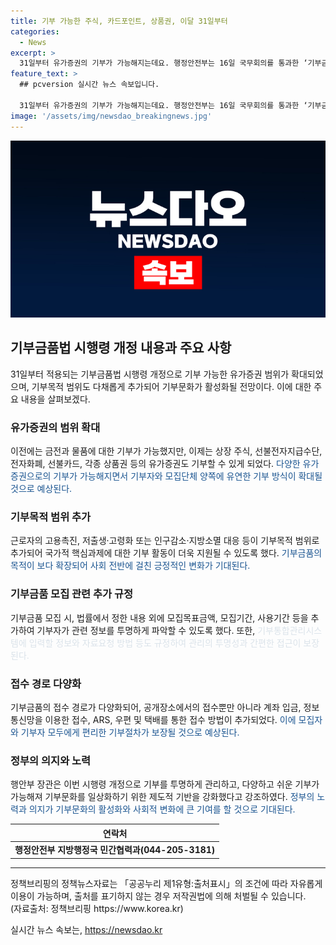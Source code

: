 ```yaml
---
title: 기부 가능한 주식, 카드포인트, 상품권, 이달 31일부터
categories:
  - News
excerpt: >
  31일부터 유가증권의 기부가 가능해지는데요. 행정안전부는 16일 국무회의를 통과한 ‘기부금품법 시행령’ 일부 개정안을 발표했습니다. 이번 개정으로 유가증권에는 상장 주식, 전자화폐, 각종 상품권 등이 추가되며, 기부 목적 범위가 확대됐습니다. 이를 통해 기부자는 다양한 방식으로 기부할 수 있고, 모집단체는 더욱 유연하게 기부금품을 모집할 수 있게 되었습니다. 또한, 기부금 투명성을 높이기 위한 내용도 포함되어 있습니다. 이에 대해 행정안전부는 기부문화를 더욱 활성화하고 기부금품을 투명하게 관리하기 위해 노력하고 있다고 밝혔습니다.
feature_text: >
  ## pcversion 실시간 뉴스 속보입니다.

  31일부터 유가증권의 기부가 가능해지는데요. 행정안전부는 16일 국무회의를 통과한 ‘기부금품법 시행령’ 일부 개정안을 발표했습니다. 이번 개정으로 유가증권에는 상장 주식, 전자화폐, 각종 상품권 등이 추가되며, 기부 목적 범위가 확대됐습니다. 이를 통해 기부자는 다양한 방식으로 기부할 수 있고, 모집단체는 더욱 유연하게 기부금품을 모집할 수 있게 되었습니다. 또한, 기부금 투명성을 높이기 위한 내용도 포함되어 있습니다. 이에 대해 행정안전부는 기부문화를 더욱 활성화하고 기부금품을 투명하게 관리하기 위해 노력하고 있다고 밝혔습니다.
image: '/assets/img/newsdao_breakingnews.jpg'
---
```


<p><img src="/assets/img/newsdao_breakingnews.jpg" alt="pcversion 속보" /></p>

<h2 data-ke-size="size26">기부금품법 시행령 개정 내용과 주요 사항</h2>

<p data-ke-size="size16">31일부터 적용되는 기부금품법 시행령 개정으로 기부 가능한 유가증권 범위가 확대되었으며, 기부목적 범위도 다채롭게 추가되어 기부문화가 활성화될 전망이다. 이에 대한 주요 내용을 살펴보겠다.</p>

<h3>유가증권의 범위 확대</h3>

<p data-ke-size="size16">이전에는 금전과 물품에 대한 기부가 가능했지만, 이제는 상장 주식, 선불전자지급수단, 전자화폐, 선불카드, 각종 상품권 등의 유가증권도 기부할 수 있게 되었다. <span style="color: #1a5490;">다양한 유가증권으로의 기부가 가능해지면서 기부자와 모집단체 양쪽에 유연한 기부 방식이 확대될 것으로 예상된다.</span></p>

<h3>기부목적 범위 추가</h3>

<p data-ke-size="size16">근로자의 고용촉진, 저출생·고령화 또는 인구감소·지방소멸 대응 등이 기부목적 범위로 추가되어 국가적 핵심과제에 대한 기부 활동이 더욱 지원될 수 있도록 했다. <span style="color: #1a5490;">기부금품의 목적이 보다 확장되어 사회 전반에 걸친 긍정적인 변화가 기대된다.</span></p>

<h3>기부금품 모집 관련 추가 규정</h3>

<p data-ke-size="size16">기부금품 모집 시, 법률에서 정한 내용 외에 모집목표금액, 모집기간, 사용기간 등을 추가하여 기부자가 관련 정보를 투명하게 파악할 수 있도록 했다. 또한, <span style="color: #21538527;">기부통합관리시스템에 입력할 정보와 자료요청 방법 등도 규정하여 관리의 투명성과 간편한 접근이 보장된다.</span></p>

<h3>접수 경로 다양화</h3>

<p data-ke-size="size16">기부금품의 접수 경로가 다양화되어, 공개장소에서의 접수뿐만 아니라 계좌 입금, 정보통신망을 이용한 접수, ARS, 우편 및 택배를 통한 접수 방법이 추가되었다. <span style="color: #1a5490;">이에 모집자와 기부자 모두에게 편리한 기부절차가 보장될 것으로 예상된다.</span></p>

<h3>정부의 의지와 노력</h3>

<p data-ke-size="size16">행안부 장관은 이번 시행령 개정으로 기부를 투명하게 관리하고, 다양하고 쉬운 기부가 가능해져 기부문화를 일상화하기 위한 제도적 기반을 강화했다고 강조하였다. <span style="color: #1a5490;">정부의 노력과 의지가 기부문화의 활성화와 사회적 변화에 큰 기여를 할 것으로 기대된다.</span></p>

<table>
    <thead>
        <tr>
            <th>연락처</th>
        </tr>
    </thead>
    <tbody>
        <tr>
            <td style="text-align: center; height: 17px;"><b>행정안전부 지방행정국 민간협력과(044-205-3181)</b></td>
        </tr>
    </tbody>
</table>

<hr>

<p data-ke-size="size16">정책브리핑의 정책뉴스자료는 「공공누리 제1유형:출처표시」의 조건에 따라 자유롭게 이용이 가능하며, 출처를 표기하지 않는 경우 저작권법에 의해 처벌될 수 있습니다. <br>(자료출처: 정책브리핑 https://www.korea.kr)</p>
실시간 뉴스 속보는, <a href="https://newsdao.kr" rel="dofollow">https://newsdao.kr</a>


